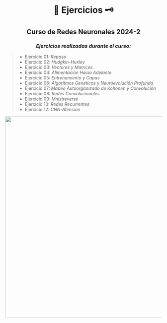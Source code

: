 <div align="center">

#  📜 Ejercicios 🗝️

##   Curso de Redes Neuronales 2024-2
 
###  <em> Ejercicios realizadas durante el curso: </em>
</div>

> -  Ejercicio 01: <em> Repaso </em>
> -  Ejercicio 02: <em> Hudgkin-Huxley </em>
> -  Ejercicio 03: <em> Vectores y Matrices </em>
> -  Ejercicio 04: <em> Alimentación Hacia Adelante </em>
> -  Ejercicio 05: <em> Entrenamiento y Capas </em>
> -  Ejercicio 06: <em> Algoritmos Genéticos y Neuroevolución Profunda </em>
> -  Ejercicio 07: <em> Mapeo Autoorganizado de Kohonen y Convolución </em>
> -  Ejercicio 08: <em> Redes Convolucionales </em>
> -  Ejercicio 09: <em> Mnistreverse </em>
> -  Ejercicio 10: <em> Redes Recurrentes </em>
> -  Ejercicio 12: <em> CNN-Atencion </em>


<div align="center">

<a href="https://www.youtube.com/watch?v=3dm_5qWWDV8">
<img src="https://media1.tenor.com/m/QyBlreZyFcsAAAAC/zero-megaman.gif" width="650">

</div>
